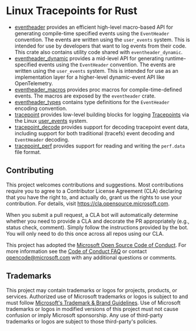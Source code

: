 # Linux Tracepoints for Rust

- [eventheader](eventheader) provides an efficient high-level macro-based API
  for generating compile-time specified events using the `EventHeader`
  convention.  The events are written using the `user_events` system. This is
  intended for use by developers that want to log events from their code.  This
  crate also contains utility code shared with `eventheader_dynamic`.
- [eventheader_dynamic](eventheader_dynamic) provides a mid-level API
  for generating runtime-specified events using the `EventHeader`
  convention. The events are written using the `user_events` system.
  This is intended for use as an implementation layer for a higher-level
  dynamic-event API like OpenTelemetry.
- [eventheader_macros](eventheader_macros) provides proc macros for
  compile-time-defined events. The macros are exposed by the
  `eventheader` crate.
- [eventheader_types](eventheader_types) contains type definitions for the
  `EventHeader` encoding convention.
- [tracepoint](tracepoint) provides low-level building blocks for logging
  [Tracepoints](https://www.kernel.org/doc/html/latest/trace/tracepoints.html)
  via the Linux [user_events](https://docs.kernel.org/trace/user_events.html)
  system.
- [tracepoint_decode](tracepoint_decode) provides support for decoding tracepoint
  event data, including support for both traditional (tracefs) event decoding and
  `EventHeader` decoding.
- [tracepoint_perf](tracepoint_perf) provides support for reading and writing the
  `perf.data` file format.

## Contributing

This project welcomes contributions and suggestions.  Most contributions require you to agree to a
Contributor License Agreement (CLA) declaring that you have the right to, and actually do, grant us
the rights to use your contribution. For details, visit https://cla.opensource.microsoft.com.

When you submit a pull request, a CLA bot will automatically determine whether you need to provide
a CLA and decorate the PR appropriately (e.g., status check, comment). Simply follow the instructions
provided by the bot. You will only need to do this once across all repos using our CLA.

This project has adopted the [Microsoft Open Source Code of Conduct](https://opensource.microsoft.com/codeofconduct/).
For more information see the [Code of Conduct FAQ](https://opensource.microsoft.com/codeofconduct/faq/) or
contact [opencode@microsoft.com](mailto:opencode@microsoft.com) with any additional questions or comments.

## Trademarks

This project may contain trademarks or logos for projects, products, or services. Authorized use of Microsoft 
trademarks or logos is subject to and must follow 
[Microsoft's Trademark & Brand Guidelines](https://www.microsoft.com/en-us/legal/intellectualproperty/trademarks/usage/general).
Use of Microsoft trademarks or logos in modified versions of this project must not cause confusion or imply Microsoft sponsorship.
Any use of third-party trademarks or logos are subject to those third-party's policies.

